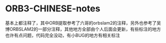 # ORB3-CHINESE-notes

基本上都注释了，其中ORB提取参考了六哥的orbslam2的注释，另外也参考了吴博ORBSLAM2的一部分注释，其他地方全部由个人后面会更新，有些标注的地方也许有点问题，代码完全没动，有小BUG的地方有相关标注